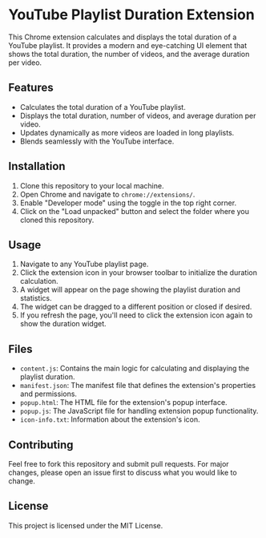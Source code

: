 # YouTube Playlist Duration Extension

This Chrome extension calculates and displays the total duration of a YouTube playlist. It provides a modern and eye-catching UI element that shows the total duration, the number of videos, and the average duration per video.

## Features

- Calculates the total duration of a YouTube playlist.
- Displays the total duration, number of videos, and average duration per video.
- Updates dynamically as more videos are loaded in long playlists.
- Blends seamlessly with the YouTube interface.

## Installation

1. Clone this repository to your local machine.
2. Open Chrome and navigate to `chrome://extensions/`.
3. Enable "Developer mode" using the toggle in the top right corner.
4. Click on the "Load unpacked" button and select the folder where you cloned this repository.

## Usage

1. Navigate to any YouTube playlist page.
2. Click the extension icon in your browser toolbar to initialize the duration calculation.
3. A widget will appear on the page showing the playlist duration and statistics.
4. The widget can be dragged to a different position or closed if desired.
5. If you refresh the page, you'll need to click the extension icon again to show the duration widget.

## Files

- `content.js`: Contains the main logic for calculating and displaying the playlist duration.
- `manifest.json`: The manifest file that defines the extension's properties and permissions.
- `popup.html`: The HTML file for the extension's popup interface.
- `popup.js`: The JavaScript file for handling extension popup functionality.
- `icon-info.txt`: Information about the extension's icon.

## Contributing

Feel free to fork this repository and submit pull requests. For major changes, please open an issue first to discuss what you would like to change.

## License

This project is licensed under the MIT License.
